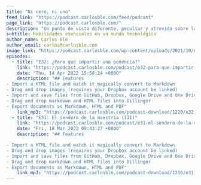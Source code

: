 ```yaml
---
title: "Ni cero, ni uno"
feed_link: "https://podcast.carlosble.com/feed/podcast"
page_link: "https://podcast.carlosble.com/"
description: "Un punto de vista diferente, peculiar y atrevido sobre la industria del desarrollo de software y sobre las habilidades que más se necesitan en este mundo tecnológico que en verdad gira en torno a las personas.\n\nCarlos Blé, fundador de varias empresas y actual director de Lean Mind, narra sus experiencias y cuenta con colaboraciones de profesionales de diversos ámbitos."
subtitle: Habilidades esenciales en un mundo tecnológico
author_name: Carlos Blé
author_email: carlos@carlosble.com
image_link: "https://podcast.carlosble.com/wp-content/uploads/2021/10/nicero_niuno.jpg"
episodes:
  - title: "E32: ¿Para qué impartir una ponencia?"
    link: "https://podcast.carlosble.com/podcast/e32-para-que-impartir-una-ponencia/"
    date: "Thu, 14 Apr 2022 15:58:24 +0000"
    description: "## Features
- Import a HTML file and watch it magically convert to Markdown
- Drag and drop images (requires your Dropbox account be linked)
- Import and save files from GitHub, Dropbox, Google Drive and One Drive
- Drag and drop markdown and HTML files into Dillinger
- Export documents as Markdown, HTML and PDF"
    link_mp3: "https://podcast.carlosble.com/podcast-download/1220/e32-para-que-impartir-una-ponencia.mp3"
  - title: "E31: El sendero de la maestría (III)"
    link: "https://podcast.carlosble.com/podcast/e31-el-sendero-de-la-maestria-iii/"
    date: "Fri, 18 Mar 2022 09:43:27 +0000"
    description: "## Features

- Import a HTML file and watch it magically convert to Markdown
- Drag and drop images (requires your Dropbox account be linked)
- Import and save files from GitHub, Dropbox, Google Drive and One Drive
- Drag and drop markdown and HTML files into Dillinger
- Export documents as Markdown, HTML and PDF"
    link_mp3: "https://podcast.carlosble.com/podcast-download/1216/e31-el-sendero-de-la-maestria-iii.mp3"
---
```

